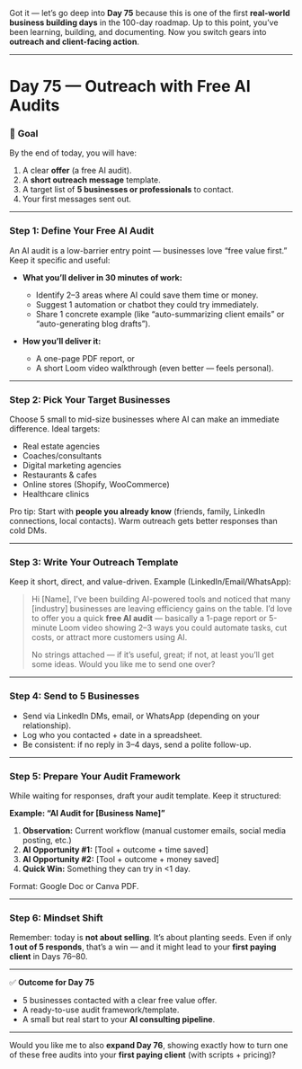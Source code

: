 Got it — let’s go deep into **Day 75** because this is one of the first **real-world business building days** in the 100-day roadmap. Up to this point, you’ve been learning, building, and documenting. Now you switch gears into **outreach and client-facing action**.

---

# **Day 75 — Outreach with Free AI Audits**

### 🎯 **Goal**

By the end of today, you will have:

1. A clear **offer** (a free AI audit).
2. A **short outreach message** template.
3. A target list of **5 businesses or professionals** to contact.
4. Your first messages sent out.

---

### **Step 1: Define Your Free AI Audit**

An AI audit is a low-barrier entry point — businesses love “free value first.” Keep it specific and useful:

* **What you’ll deliver in 30 minutes of work:**

  * Identify 2–3 areas where AI could save them time or money.
  * Suggest 1 automation or chatbot they could try immediately.
  * Share 1 concrete example (like “auto-summarizing client emails” or “auto-generating blog drafts”).

* **How you’ll deliver it:**

  * A one-page PDF report, or
  * A short Loom video walkthrough (even better — feels personal).

---

### **Step 2: Pick Your Target Businesses**

Choose 5 small to mid-size businesses where AI can make an immediate difference. Ideal targets:

* Real estate agencies
* Coaches/consultants
* Digital marketing agencies
* Restaurants & cafes
* Online stores (Shopify, WooCommerce)
* Healthcare clinics

Pro tip: Start with **people you already know** (friends, family, LinkedIn connections, local contacts). Warm outreach gets better responses than cold DMs.

---

### **Step 3: Write Your Outreach Template**

Keep it short, direct, and value-driven. Example (LinkedIn/Email/WhatsApp):

> Hi \[Name],
> I’ve been building AI-powered tools and noticed that many \[industry] businesses are leaving efficiency gains on the table. I’d love to offer you a quick **free AI audit** — basically a 1-page report or 5-minute Loom video showing 2–3 ways you could automate tasks, cut costs, or attract more customers using AI.
>
> No strings attached — if it’s useful, great; if not, at least you’ll get some ideas. Would you like me to send one over?

---

### **Step 4: Send to 5 Businesses**

* Send via LinkedIn DMs, email, or WhatsApp (depending on your relationship).
* Log who you contacted + date in a spreadsheet.
* Be consistent: if no reply in 3–4 days, send a polite follow-up.

---

### **Step 5: Prepare Your Audit Framework**

While waiting for responses, draft your audit template. Keep it structured:

**Example: “AI Audit for \[Business Name]”**

1. **Observation:** Current workflow (manual customer emails, social media posting, etc.)
2. **AI Opportunity #1:** \[Tool + outcome + time saved]
3. **AI Opportunity #2:** \[Tool + outcome + money saved]
4. **Quick Win:** Something they can try in <1 day.

Format: Google Doc or Canva PDF.

---

### **Step 6: Mindset Shift**

Remember: today is **not about selling**. It’s about planting seeds. Even if only **1 out of 5 responds**, that’s a win — and it might lead to your **first paying client** in Days 76–80.

---

✅ **Outcome for Day 75**

* 5 businesses contacted with a clear free value offer.
* A ready-to-use audit framework/template.
* A small but real start to your **AI consulting pipeline**.

---

Would you like me to also **expand Day 76**, showing exactly how to turn one of these free audits into your **first paying client** (with scripts + pricing)?
